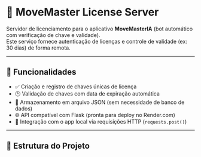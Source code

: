 # 🧩 MoveMaster License Server

Servidor de licenciamento para o aplicativo **MoveMasterIA** (bot automático com verificação de chave e validade).  
Este serviço fornece autenticação de licenças e controle de validade (ex: 30 dias) de forma remota.

---

## 🚀 Funcionalidades

- ✅ Criação e registro de chaves únicas de licença
- 🕒 Validação de chaves com data de expiração automática
- 💾 Armazenamento em arquivo JSON (sem necessidade de banco de dados)
- 🌐 API compatível com Flask (pronta para deploy no Render.com)
- 🔐 Integração com o app local via requisições HTTP (`requests.post()`)

---

## 📂 Estrutura do Projeto

